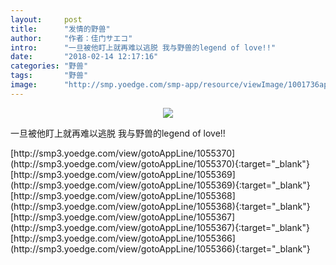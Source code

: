 ```yaml
---
layout:     post
title:      "发情的野兽"
author:     "作者：佳门サエコ"
intro:      "一旦被他盯上就再难以逃脱 我与野兽的legend of love!!"
date:       "2018-02-14 12:17:16"
categories: "野兽"
tags:       "野兽"
image:      "http://smp.yoedge.com/smp-app/resource/viewImage/1001736appline.png"
---
```

<div style="text-align: center">
<p><img src="http://smp.yoedge.com/smp-app/resource/viewImage/1001736appline.png"/></p>
</div>
<p class="post-meta">
<span>一旦被他盯上就再难以逃脱 我与野兽的legend of love!!</span>
</p>
[http://smp3.yoedge.com/view/gotoAppLine/1055370](http://smp3.yoedge.com/view/gotoAppLine/1055370){:target="_blank"}
[http://smp3.yoedge.com/view/gotoAppLine/1055369](http://smp3.yoedge.com/view/gotoAppLine/1055369){:target="_blank"}
[http://smp3.yoedge.com/view/gotoAppLine/1055368](http://smp3.yoedge.com/view/gotoAppLine/1055368){:target="_blank"}
[http://smp3.yoedge.com/view/gotoAppLine/1055367](http://smp3.yoedge.com/view/gotoAppLine/1055367){:target="_blank"}
[http://smp3.yoedge.com/view/gotoAppLine/1055366](http://smp3.yoedge.com/view/gotoAppLine/1055366){:target="_blank"}


